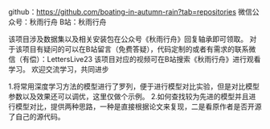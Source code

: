 github：https://github.com/boating-in-autumn-rain?tab=repositories
微信公众号：秋雨行舟
B站：秋雨行舟

该项目涉及数据集以及相关安装包在公众号《秋雨行舟》回复轴承即可领取。
对于该项目有疑问的可以在B站留言（免费答疑），代码定制的或者有需求的联系微信（有偿）：LettersLive23
该项目对应的视频可在B站搜索《秋雨行舟》进行观看学习。
欢迎交流学习，共同进步



1.将常用深度学习方法的模型进行了罗列，便于进行模型对比实验，但是对比模型参数以及效果还可以调优，这里仅做个示例。 
2.如何查找较为先进的模型并且进行模型对比，提供两种思路，一种是直接根据论文来复现，二是看原作者是否开源了自己的源代码。
 


